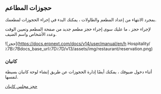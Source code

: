 ## حجوزات المطاعم

بمجرد الانتهاء من إعداد المطعم والطاولات ، يمكنك البدء في إجراء الحجوزات لمطعمك.

لإجراء حجز ، ما عليك سوى إجراء حجز مطعم جديد من صفحة المطعم وتعيين الوقت وعدد الأشخاص واسم الضيف.

![حجز](https://docs.erpnext.com/docs/v14/user/manual/en/h Hospitality/٪7B٪7Bdocs_base_url٪7D٪7D/v13/assets/img/restaurant/reservation.png)

### كانبان

أثناء دخول ضيوفك ، يمكنك أيضًا إدارة الحجوزات عن طريق إنشاء لوحة كانبان بسيطة لنفسها.

[حجز مجلس كانبان](https://docs.erpnext.com/files/reservation-kanban.png)